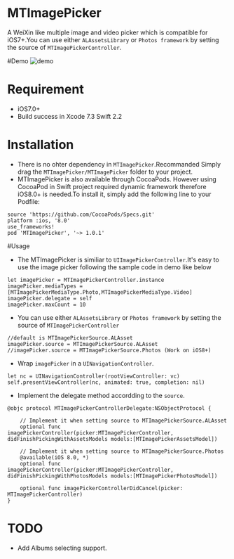# MTImagePicker
A WeiXin like multiple image and video picker which is compatible for iOS7+.You can use  either `ALAssetsLibrary` or `Photos framework` by setting the source of `MTImagePickerController`.

#Demo
![demo](https://github.com/luowenxing/MTImagePicker/blob/master/MTImagePicker/Demo/demo.gif)

# Requirement
* iOS7.0+
* Build success in Xcode 7.3 Swift 2.2

# Installation
* There is no ohter dependency in `MTImagePicker`.Recommanded Simply drag the `MTImagePicker/MTImagePicker` folder to your project.
* MTImagePicker is also available through CocoaPods. However using CocoaPod in Swift project required dynamic framework therefore iOS8.0+ is needed.To install it, simply add the following line to your Podfile:
```
source 'https://github.com/CocoaPods/Specs.git'
platform :ios, '8.0'
use_frameworks!
pod 'MTImagePicker', '~> 1.0.1'
```

#Usage
* The MTImagePicker is similiar to `UIImagePickerController`.It's easy to use the image picker following the sample code in demo like below
```
let imagePicker = MTImagePickerController.instance
imagePicker.mediaTypes = [MTImagePickerMediaType.Photo,MTImagePickerMediaType.Video]
imagePicker.delegate = self
imagePicker.maxCount = 10
```
* You can use  either `ALAssetsLibrary` or `Photos framework` by setting the source of `MTImagePickerController`
```
//default is MTImagePickerSource.ALAsset
imagePicker.source = MTImagePickerSource.ALAsset
//imagePicker.source = MTImagePickerSource.Photos (Work on iOS8+)
```
* Wrap `imagePicker` in a `UINavigationController`.
```
let nc = UINavigationController(rootViewController: vc)
self.presentViewController(nc, animated: true, completion: nil)
```
* Implement the delegate method accordding to the `source`.
```
@objc protocol MTImagePickerControllerDelegate:NSObjectProtocol {

    // Implement it when setting source to MTImagePickerSource.ALAsset
    optional func imagePickerController(picker:MTImagePickerController, didFinishPickingWithAssetsModels models:[MTImagePickerAssetsModel])
    
    // Implement it when setting source to MTImagePickerSource.Photos
    @available(iOS 8.0, *)
    optional func imagePickerController(picker:MTImagePickerController, didFinishPickingWithPhotosModels models:[MTImagePickerPhotosModel])
    
    optional func imagePickerControllerDidCancel(picker: MTImagePickerController)
}
```

# TODO
* Add Albums selecting support.
